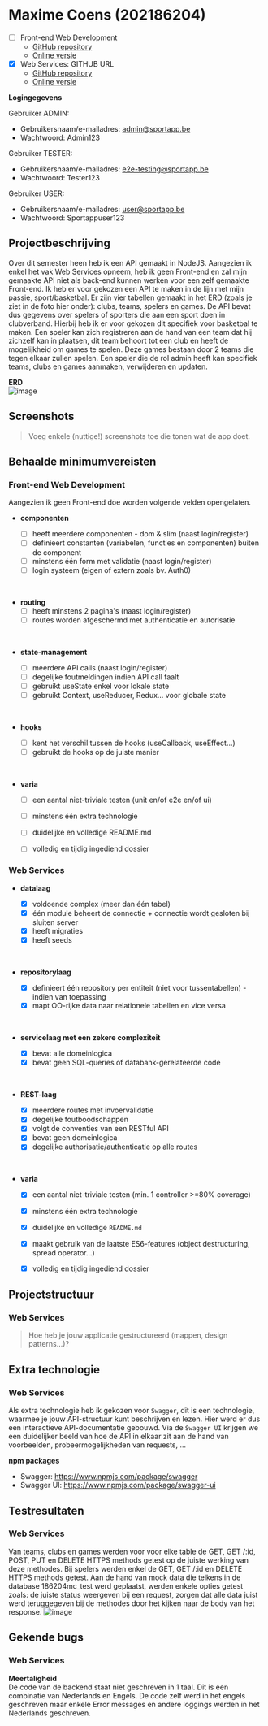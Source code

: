 # Maxime Coens (202186204)

- [ ] Front-end Web Development
  - [GitHub repository](github.com/HOGENT-Web)
  - [Online versie](github.com/HOGENT-Web)
- [x] Web Services: GITHUB URL
  - [GitHub repository](github.com/Web-IV/2223-webservices-maximecoens)
  - [Online versie](github.com/HOGENT-Web)

**Logingegevens**

Gebruiker ADMIN:
- Gebruikersnaam/e-mailadres: admin@sportapp.be
- Wachtwoord: Admin123

Gebruiker TESTER:
- Gebruikersnaam/e-mailadres: e2e-testing@sportapp.be
- Wachtwoord: Tester123

Gebruiker USER:
- Gebruikersnaam/e-mailadres: user@sportapp.be
- Wachtwoord: Sportappuser123

## Projectbeschrijving

Over dit semester heen heb ik een API gemaakt in NodeJS. Aangezien ik enkel het vak Web Services opneem, heb ik geen Front-end en zal mijn gemaakte API niet als back-end kunnen werken voor een zelf gemaakte Front-end.
Ik heb er voor gekozen een API te maken in de lijn met mijn passie, sport/basketbal.
Er zijn vier tabellen gemaakt in het ERD (zoals je ziet in de foto hier onder): clubs, teams, spelers en games.
De API bevat dus gegevens over spelers of sporters die aan een sport doen in clubverband.
Hierbij heb ik er voor gekozen dit specifiek voor basketbal te maken.
Een speler kan zich registreren aan de hand van een team dat hij zichzelf kan in plaatsen, dit team behoort tot een club en heeft de mogelijkheid om games te spelen. Deze games bestaan door 2 teams die tegen elkaar zullen spelen.
Een speler die de rol admin heeft kan specifiek teams, clubs en games aanmaken, verwijderen en updaten.

**ERD**
<br />
![image](https://user-images.githubusercontent.com/84249943/209184565-3a9aa59b-8f59-446d-a52b-4dd79ea52980.png)


## Screenshots

> Voeg enkele (nuttige!) screenshots toe die tonen wat de app doet.

## Behaalde minimumvereisten

### Front-end Web Development

Aangezien ik geen Front-end doe worden volgende velden opengelaten.

- **componenten**

  - [ ] heeft meerdere componenten - dom & slim (naast login/register)
  - [ ] definieert constanten (variabelen, functies en componenten) buiten de component
  - [ ] minstens één form met validatie (naast login/register)
  - [ ] login systeem (eigen of extern zoals bv. Auth0)
<br />

- **routing**
  - [ ] heeft minstens 2 pagina's (naast login/register)
  - [ ] routes worden afgeschermd met authenticatie en autorisatie
<br />

- **state-management**

  - [ ] meerdere API calls (naast login/register)
  - [ ] degelijke foutmeldingen indien API call faalt
  - [ ] gebruikt useState enkel voor lokale state
  - [ ] gebruikt Context, useReducer, Redux… voor globale state
<br />

- **hooks**

  - [ ] kent het verschil tussen de hooks (useCallback, useEffect…)
  - [ ] gebruikt de hooks op de juiste manier
<br />

- **varia**
  - [ ] een aantal niet-triviale testen (unit en/of e2e en/of ui)
  - [ ] minstens één extra technologie
  - [ ] duidelijke en volledige README.md
  - [ ] volledig en tijdig ingediend dossier


### Web Services

- **datalaag**

  - [x] voldoende complex (meer dan één tabel)
  - [x] één module beheert de connectie + connectie wordt gesloten bij sluiten server
  - [x] heeft migraties
  - [x] heeft seeds
<br />

- **repositorylaag**

  - [x] definieert één repository per entiteit (niet voor tussentabellen) - indien van toepassing
  - [x] mapt OO-rijke data naar relationele tabellen en vice versa
<br />

- **servicelaag met een zekere complexiteit**

  - [x] bevat alle domeinlogica
  - [x] bevat geen SQL-queries of databank-gerelateerde code
<br />

- **REST-laag**

  - [x] meerdere routes met invoervalidatie
  - [x] degelijke foutboodschappen
  - [x] volgt de conventies van een RESTful API
  - [x] bevat geen domeinlogica
  - [x] degelijke authorisatie/authenticatie op alle routes
<br />

- **varia**
  - [x] een aantal niet-triviale testen (min. 1 controller >=80% coverage)
  - [x] minstens één extra technologie
  - [x] duidelijke en volledige `README.md`
  - [x] maakt gebruik van de laatste ES6-features (object destructuring, spread operator...)
  - [x] volledig en tijdig ingediend dossier


## Projectstructuur

### Web Services

> Hoe heb je jouw applicatie gestructureerd (mappen, design patterns...)?

## Extra technologie

### Web Services

Als extra technologie heb ik gekozen voor `Swagger`,  dit is een technologie, waarmee je jouw API-structuur kunt beschrijven en lezen. Hier werd er dus een interactieve API-documentatie gebouwd. Via de `Swagger UI` krijgen we een duidelijker beeld van hoe de API in elkaar zit aan de hand van voorbeelden, probeermogelijkheden van requests, ...

**npm packages**
- Swagger: https://www.npmjs.com/package/swagger
- Swagger UI: https://www.npmjs.com/package/swagger-ui

## Testresultaten

### Web Services

Van teams, clubs en games werden voor voor elke table de GET, GET /:id, POST, PUT en DELETE HTTPS methods getest op de juiste werking van deze methodes.
Bij spelers werden enkel de GET, GET /:id en DELETE HTTPS methods getest.
Aan de hand van mock data die telkens in de database 186204mc_test werd geplaatst, werden enkele opties getest zoals: de juiste status weergeven bij een request, zorgen dat alle data juist werd teruggegeven bij de methodes door het kijken naar de body van het response.
![image](https://user-images.githubusercontent.com/84249943/209231913-8b9c1351-0fba-409f-a861-237b7cf71587.png)


## Gekende bugs

### Web Services

**Meertaligheid**
<br />
De code van de backend staat niet geschreven in 1 taal. Dit is een combinatie van Nederlands en Engels. De code zelf werd in het engels geschreven maar enkele Error messages en andere loggings werden in het Nederlands geschreven.
